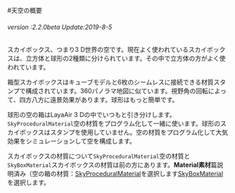 #天空の概要

###### *version :2.2.0beta   Update:2019-8-5*

スカイボックス、つまり3 D世界の空です。現在よく使われているスカイボックスは、立方体と球形の2種類に分けられています。その中で立方体の方がよく使われています。

箱型スカイボックスはキューブモデルと6枚のシームレスに接続できる材質スタンプで構成されています。360パノラマ地図に似ています。視野角の回転によって、四方八方に遠景効果があります。球形はもっと簡単です。

球形の空の箱はLayaAir 3 Dの中でいつもと引き分けします。`SkyProceduralMaterial`空の材質をプログラム化して一緒に使います。球形のスカイボックスはスタンプを使用していません。空の材質をプログラム化して大気効果をシミュレーションして空を構成します。

スカイボックスの材質について`SkyProceduralMaterial`空の材質と`SkyBoxMaterial`スカイボックスの材質は前の方にあります。**Material素材**篇説明済み（空の箱の材質：[SkyProceduralMaterial](https://ldc2.layabox.com/doc/?nav=zh-ts-4-13-0)を選択します[SkyBoxMaterial](https://ldc2.layabox.com/doc/?nav=zh-ts-4-13-1)を選択します。

